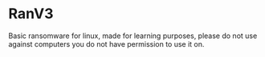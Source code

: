 # RanV3
Basic ransomware for linux, made for learning purposes, please do not use against computers you do not have permission to use it on.
